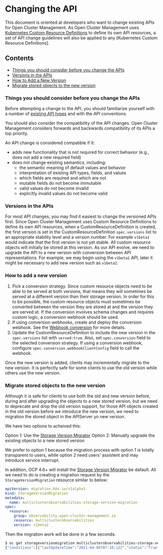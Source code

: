 # Changing the API

This document is oriented at developers who want to change existing APIs for Open Cluster Management. As Open Cluster Management uses [Kubernetes Custom Resource Definitions](https://kubernetes.io/docs/concepts/extend-kubernetes/api-extension/custom-resources/) to define its own API resources, a set of API change guidelines will also be applied to any [Kubernetes Custom Resource Definitions].

## Contents

- [Things you should consider before you change the APIs](#things-you-should-consider-before-you-change-the-apis)
- [Versions in the APIs](#versions-in-the-apis)
- [How to Add a New Version](#how-to-add-a-new-version)
- [Migrate stored objects to the new version](#migrate-stored-objects-to-the-new-version)

### Things you should consider before you change the APIs

Before attempting a change to the API, you should familiarize yourself with a number of [existing API types](https://github.com/open-cluster-management/api) and with the API conventions.

You should also consider the compatibility of the API changes. Open Cluster Management considers forwards and backwards compatibility of its APIs a top priority.

An API change is considered compatible if it:

- adds new functionality that is not required for correct behavior (e.g., does not add a new required field)
- does not change existing semantics, including:
  * the semantic meaning of default values and behavior
  * interpretation of existing API types, fields, and values
  * which fields are required and which are not
  * mutable fields do not become immutable
  * valid values do not become invalid
  * explicitly invalid values do not become valid

### Versions in the APIs

For most API changes, you may find it easiest to change the versioned APIs first. Since Open Cluster Management uses Custom Resource Definitions to define its own API resources, when a CustomResourceDefinition is created, the first version is set in the CustomResourceDefinition `spec.versions` list to an appropriate stability level and a version number. For example `v1beta1` would indicate that the first version is not yet stable. All custom resource objects will initially be stored at this version. As our API evolve, we need to upgrade the API to a new version with conversion between API representations. For example, we may begin using the `v1beta1` API, later it might be necessary to add new version such as `v1beta2`.

### How to add a new version

1. Pick a conversion strategy. Since custom resource objects need to be able to be served at both versions, that means they will sometimes be served at a different version than their storage version. In order for this to be possible, the custom resource objects must sometimes be converted between the version they are stored at and the version they are served at. If the conversion involves schema changes and requires custom logic, a conversion webhook should be used.
2. If using conversion webhooks, create and deploy the conversion webhook. See the [Webhook conversion](https://kubernetes.io/docs/tasks/extend-kubernetes/custom-resources/custom-resource-definition-versioning/#webhook-conversion) for more details.
3. Update the CustomResourceDefinition to include the new version in the `spec.versions` list with `served:true`. Also, set `spec.conversion` field to the selected conversion strategy. If using a conversion webhook, configure `spec.conversion.webhookClientConfig` field to call the webhook.

Once the new version is added, clients may incrementally migrate to the new version. It is perfectly safe for some clients to use the old version while others use the new version.

### Migrate stored objects to the new version

Although it is safe for clients to use both the old and new version before, during and after upgrading the objects to a new stored version, but we need to deprecate and drop the old version support, for those API objects created in the old version before we introduce the new version, we need to migration the stored object in the APIServer yo new version.

We have two options to acheived this:

Option 1: Use the [Storage Version Migrator](https://github.com/kubernetes-sigs/kube-storage-version-migrator)
Option 2: Manually upgrade the existing objects to a new stored version

We prefer to option 1 because the migration process with option 1 is totally transparent to users, while option 2 need users' assistent and may introduce service interrupt.

In addition, OCP 4.6+ will install the [Storage Version Migrator](https://github.com/openshift/kube-storage-version-migrator) be dafault. All we need to do is creating a migration request by the `StorageVersionMigration` resource similar to below:

```yaml
apiVersion: migration.k8s.io/v1alpha1
kind: StorageVersionMigration
metadata:
  name: multiclusterobservabilities-storage-version-migration
spec:
  resource:
    group: observability.open-cluster-management.io
    resource: multiclusterobservabilities
    version: v1beta2
```

Then the migration work will be done in a few seconds:

```bash
$ oc get storageversionmigration multiclusterobservabilities-storage-version-migration -o jsonpath="{.status}"
{"conditions":[{"lastUpdateTime":"2021-04-06T07:10:12Z","status":"True","type":"Succeeded"}]}
```
